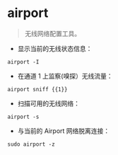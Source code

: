 # airport

> 无线网络配置工具。

- 显示当前的无线状态信息：

`airport -I`

- 在通道 1 上监察(嗅探）无线流量：

`airport sniff {{1}}`

- 扫描可用的无线网络：

`airport -s`

- 与当前的 Airport 网络脱离连接：

`sudo airport -z`
